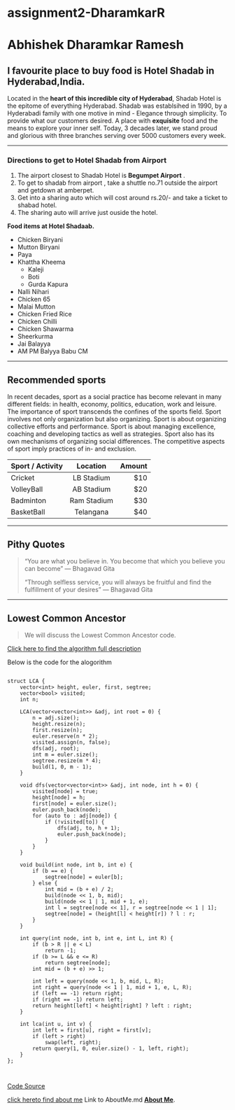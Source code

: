 # assignment2-DharamkarR

# Abhishek Dharamkar Ramesh

## I favourite place to buy food is Hotel Shadab in Hyderabad,India.

Located in the **heart of this incredible city of Hyderabad**, Shadab Hotel is the epitome of everything Hyderabad. Shadab was establsihed in 1990, by a Hyderabadi family with one motive in mind - Elegance through simplicity. To provide what our customers desired. A place with **exquisite** food and the means to explore your inner self. Today, 3 decades later, we stand proud and glorious with three branches serving over 5000 customers every week.


---

### Directions to get to Hotel Shadab from Airport

1. The airport closest to Shadab Hotel is **Begumpet Airport** .
2. To get to shadab from airport , take a shuttle  no.71 outside the airport and getdown at amberpet.
3. Get into a sharing auto which will cost around rs.20/- and take a ticket to shabad hotel.
4. The sharing auto will arrive just ouside the hotel.

**Food items at Hotel Shadaab.**

- Chicken Biryani
- Mutton Biryani
- Paya
- Khattha Kheema
    - Kaleji
    - Boti 
    - Gurda Kapura
- Nalli Nihari
- Chicken 65
- Malai Mutton
- Chicken Fried Rice
- Chicken Chilli
- Chicken Shawarma
- Sheerkurma
- Jai Balayya
- AM PM Balyya Babu CM


---
## Recommended sports

In recent decades, sport as a social practice has become relevant in many different fields: in health, economy, politics, education, work and leisure. The importance of sport transcends the confines of the sports field. Sport involves not only organization but also organizing. Sport is about organizing collective efforts and performance. Sport is about managing excellence, coaching and developing tactics as well as strategies. Sport also has its own mechanisms of organizing social differences. The competitive aspects of sport imply practices of in- and exclusion.


| Sport / Activity |  Location   | Amount |
| :--------------- | :---------: | -----: |
|     Cricket      | LB Stadium  |   $10  |
|    VolleyBall    | AB Stadium  |   $20  |
|    Badminton     | Ram Stadium |   $30  |
|    BasketBall    | Telangana   |   $40  |

---

## Pithy Quotes

> “You are what you believe in. You become that which you believe you can become” ― Bhagavad Gita
>
> “Through selfless service, you will always be fruitful and find the fulfillment of your desires” ― Bhagavad Gita
>

---
## Lowest Common Ancestor

> We will discuss the Lowest Common Ancestor code.

[Click here to find the algorithm full description](https://cp-algorithms.com/graph/lca.html)

Below is the code for the alogorithm

```

struct LCA {
    vector<int> height, euler, first, segtree;
    vector<bool> visited;
    int n;

    LCA(vector<vector<int>> &adj, int root = 0) {
        n = adj.size();
        height.resize(n);
        first.resize(n);
        euler.reserve(n * 2);
        visited.assign(n, false);
        dfs(adj, root);
        int m = euler.size();
        segtree.resize(m * 4);
        build(1, 0, m - 1);
    }

    void dfs(vector<vector<int>> &adj, int node, int h = 0) {
        visited[node] = true;
        height[node] = h;
        first[node] = euler.size();
        euler.push_back(node);
        for (auto to : adj[node]) {
            if (!visited[to]) {
                dfs(adj, to, h + 1);
                euler.push_back(node);
            }
        }
    }

    void build(int node, int b, int e) {
        if (b == e) {
            segtree[node] = euler[b];
        } else {
            int mid = (b + e) / 2;
            build(node << 1, b, mid);
            build(node << 1 | 1, mid + 1, e);
            int l = segtree[node << 1], r = segtree[node << 1 | 1];
            segtree[node] = (height[l] < height[r]) ? l : r;
        }
    }

    int query(int node, int b, int e, int L, int R) {
        if (b > R || e < L)
            return -1;
        if (b >= L && e <= R)
            return segtree[node];
        int mid = (b + e) >> 1;

        int left = query(node << 1, b, mid, L, R);
        int right = query(node << 1 | 1, mid + 1, e, L, R);
        if (left == -1) return right;
        if (right == -1) return left;
        return height[left] < height[right] ? left : right;
    }

    int lca(int u, int v) {
        int left = first[u], right = first[v];
        if (left > right)
            swap(left, right);
        return query(1, 0, euler.size() - 1, left, right);
    }
};



```

[Code Source](https://cp-algorithms.com/graph/lca.html)

[click hereto find about me](https://github.com/s546553/assignment2-DharamkarR/blob/main/AboutMe.md)
Link to AboutMe.md **[About Me](https://github.com/s546553/assignment2-DharamkarR/blob/main/AboutMe.md)**.
